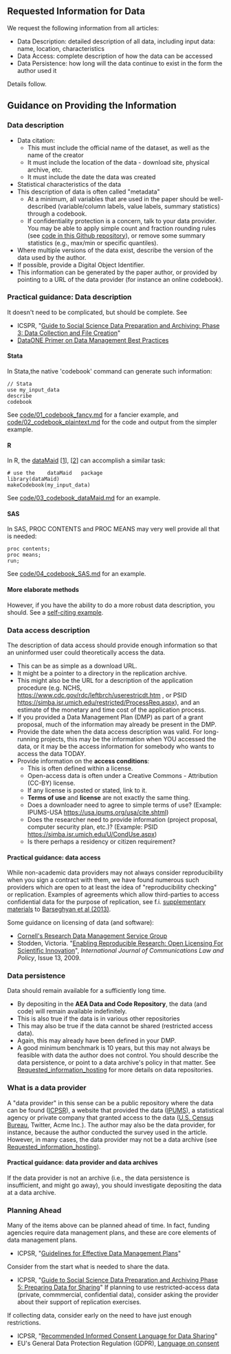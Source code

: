 ## Requested Information for Data
We request the following information from all articles:

- Data Description: detailed description of all data, including input data: name, location, characteristics
- Data Access: complete description of how the data can be accessed
- Data Persistence: how long will the data continue to exist in the form the author used it

Details follow.

## Guidance on Providing the Information
### Data description
- Data citation:
  - This must include the official name of the dataset, as well as the name of the creator
  - It must include the location of the data - download site, physical archive, etc.
  - It must include the date the data was created
- Statistical characteristics of the data
- This description of data is often called "metadata"
  - At a minimum, all variables that are used in the paper should be well-described (variable/column labels, value labels, summary statistics) through a codebook.
  - If confidentiality protection is a concern, talk to your data provider. You may be able to apply simple count and fraction rounding rules (see [code in this Github repository](https://github.com/simsong/drb_rounder)), or remove some summary statistics (e.g., max/min or specific quantiles).
-  Where multiple versions of the data exist, describe the version of the data used by the author.
  -  If possible, provide a Digital Object Identifier.
-  This information can be generated by the paper author, or provided by pointing to a URL of the data provider (for instance an online codebook).

### Practical guidance: Data description

It doesn't need to be complicated, but should be complete. See
- ICSPR, "[Guide to Social Science Data Preparation and Archiving: Phase 3: Data Collection and File Creation](https://www.icpsr.umich.edu/icpsrweb/content/deposit/guide/chapter3quant.html)"
- [DataONE Primer on Data Management Best Practices](http://www.dataone.org/sites/all/documents/DataONE_BP_Primer_020212.pdf)


#### Stata

In Stata,the native 'codebook' command can generate such information:
```
// Stata
use my_input_data
describe
codebook
```
See [code/01_codebook_fancy.md](code/01_codebook_fancy.md) for a fancier example, and [code/02_codebook_plaintext.md](code/02_codebook_plaintext.md) for the code and output from the simpler example.

#### R

In R, the [dataMaid](https://cran.r-project.org/web/packages/dataMaid/index.html) [[1](http://sandsynligvis.dk/2017/08/21/datamaid-your-personal-assistant-for-cleaning-up-the-data-cleaning-process/)], [[2](http://sandsynligvis.dk/articles/18/codebook.html)] can accomplish a similar task:
```{r}
# use the    dataMaid   package
library(dataMaid)
makeCodebook(my_input_data)
```
See [code/03_codebook_dataMaid.md](code/03_codebook_dataMaid.md) for an example.

#### SAS

In SAS, PROC CONTENTS and PROC MEANS may very well provide all that is needed:
```
proc contents;
proc means;
run;
```
See [code/04_codebook_SAS.md](code/04_codebook_SAS.md) for an example.

#### More elaborate methods
However, if you have the ability to do a more robust data description, you should. See a [self-citing example](https://www2.ncrn.cornell.edu/ced2ar-web/codebooks/synlbd/v/v2).

### Data access description
The description of data access should provide enough information so that an uninformed user could theoretically access the data.
- This can be as simple as a download URL.
- It might be a pointer to a directory in the replication archive.
- This might also be the URL for a description of the application procedure (e.g. NCHS, https://www.cdc.gov/rdc/leftbrch/userestricdt.htm , or PSID https://simba.isr.umich.edu/restricted/ProcessReq.aspx), and an estimate of the monetary and time cost of the application process.
- If you provided a Data Management Plan (DMP) as part of a grant proposal, much of the information may already be present in the DMP.
- Provide the date when the data access description was valid. For long-running projects, this may be the information when YOU accessed the data, or it may be the access information for somebody who wants to access the data TODAY.
- Provide information on the **access conditions**:
  - This is often defined within a license.
  - Open-access data is often under a Creative Commons - Attribution (CC-BY) license.
  - If any license is posted or stated, link to it.
  - **Terms of use** and **license** are not exactly the same thing.
  - Does a downloader need to agree to simple terms of use? (Example: IPUMS-USA https://usa.ipums.org/usa/cite.shtml)
  - Does the researcher need to provide information (project proposal, computer security plan, etc.)? (Example: PSID https://simba.isr.umich.edu/U/CondUse.aspx)
  - Is there perhaps a residency or citizen requirement?


#### Practical guidance: data access
While non-academic data providers may not always consider reproducibility when you sign a contract with them, we have found numerous such providers which are open to at least the idea of "reproducibility checking" or replication. Examples of agreements which allow third-parties to access confidential data for the purpose of replication, see f.i. [supplementary materials](https://www.aeaweb.org/aer/data/oct2013/20110834_data.zip) to [Barseghyan et al (2013)](https://doi.org/10.1257/aer.103.6.2499).

Some guidance on licensing of data (and software):
- [Cornell's Research Data Management Service Group](https://data.research.cornell.edu/content/intellectual-property)
- Stodden, Victoria. "[Enabling Reproducible Research: Open Licensing For Scientific Innovation](http://web.stanford.edu/~vcs/papers/ijclp-STODDEN-2009.pdf)", *International Journal of Communications Law and Policy*, Issue 13, 2009.

### Data persistence
Data should remain available for a sufficiently long time.
-  By depositing in the **AEA Data and Code Repository**, the data (and code) will remain available indefinitely.
-  This is also true if the data is in various other repositories
-  This may also be true if the data cannot be shared (restricted access data).
- Again, this may already have been defined in your DMP.
-  A good minimum benchmark is 10 years, but this may not always be feasible with data the author does not control.
You should describe the data persistence, or point to a data archive's policy in that matter. See [Requested_information_hosting](Requested_information_hosting.md) for more details on data repositories.

### What is a data provider
A "data provider" in this sense can be a public repository where the data can be found ([ICPSR](https://www.icpsr.umich.edu/icpsrweb/)), a website that provided the data ([IPUMS](https://usa.ipums.org/usa/)), a statistical agency or private company that granted access to the data ([U.S. Census Bureau](https://www.census.gov/fsrdc), Twitter, Acme Inc.).
The author may also be the data provider, for instance, because the author conducted the survey used in the article. However, in many cases, the data provider may not be a data archive (see  [Requested_information_hosting](Requested_information_hosting.md)).

#### Practical guidance: data provider and data archives
If the data provider is not an archive (i.e., the data persistence is insufficient, and might go away), you should investigate depositing the data at a data archive.


### Planning Ahead
Many of the items above can be planned ahead of time. In fact, funding agencies require data management plans, and these are core elements of data management plans.
- ICPSR, "[Guidelines for Effective Data Management Plans](https://www.icpsr.umich.edu/files/datamanagement/DataManagementPlans-All.pdf)"

Consider from the start what is needed to share the data.
- ICPSR, "[Guide to Social Science Data Preparation and Archiving
Phase 5: Preparing Data for Sharing](https://www.icpsr.umich.edu/icpsrweb/content/deposit/guide/chapter5.html)"
If planning to use restricted-access data (private, commmercial, confidential data), consider asking the provider about their support of replication exercises.

If collecting data, consider early on the need to have just enough restrictions.
- ICPSR, "[Recommended Informed Consent Language for Data Sharing](https://www.icpsr.umich.edu/icpsrweb/content/datamanagement/confidentiality/conf-language.html)"
- EU's General Data Protection Regulation (GDPR), [Language on consent](https://gdpr-info.eu/art-7-gdpr/)
